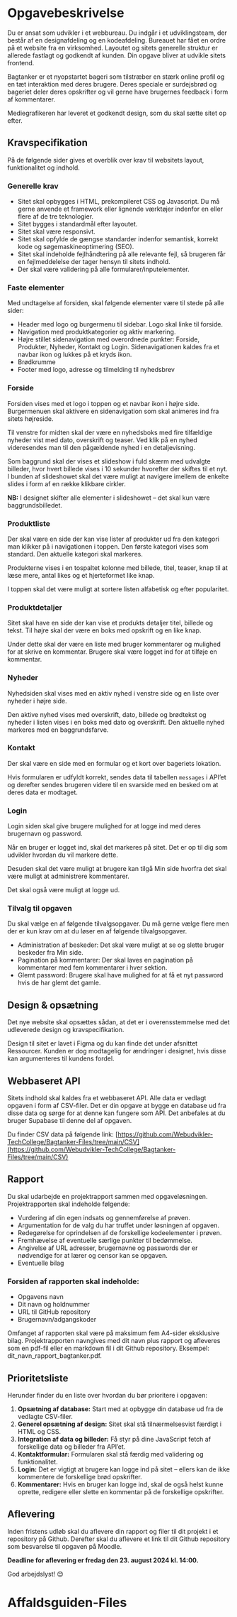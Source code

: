 # Opgavebeskrivelse

Du er ansat som udvikler i et webbureau. Du indgår i et udviklingsteam, der består af en designafdeling og en kodeafdeling. Bureauet har fået en ordre på et website fra en virksomhed. Layoutet og sitets generelle struktur er allerede fastlagt og godkendt af kunden. Din opgave bliver at udvikle sitets frontend.

Bagtanker er et nyopstartet bageri som tilstræber en stærk online profil og en tæt interaktion med deres brugere. Deres speciale er surdejsbrød og bageriet deler deres opskrifter og vil gerne have brugernes feedback i form af kommentarer.

Mediegrafikeren har leveret et godkendt design, som du skal sætte sitet op efter.

## Kravspecifikation

På de følgende sider gives et overblik over krav til websitets layout, funktionalitet og indhold.

### Generelle krav

- Sitet skal opbygges i HTML, prekompileret CSS og Javascript. Du må gerne anvende et framework eller lignende værktøjer indenfor en eller flere af de tre teknologier.
- Sitet bygges i standardmål efter layoutet.
- Sitet skal være responsivt.
- Sitet skal opfylde de gængse standarder indenfor semantisk, korrekt kode og søgemaskineoptimering (SEO).
- Sitet skal indeholde fejlhåndtering på alle relevante fejl, så brugeren får en fejlmeddelelse der tager hensyn til sitets indhold.
- Der skal være validering på alle formularer/inputelementer.

### Faste elementer

Med undtagelse af forsiden, skal følgende elementer være til stede på alle sider:

- Header med logo og burgermenu til sidebar. Logo skal linke til forside.
- Navigation med produktkategorier og aktiv markering.
- Højre stillet sidenavigation med overordnede punkter: Forside, Produkter, Nyheder, Kontakt og Login. Sidenavigationen kaldes fra et navbar ikon og lukkes på et kryds ikon.
- Brødkrumme
- Footer med logo, adresse og tilmelding til nyhedsbrev

### Forside

Forsiden vises med et logo i toppen og et navbar ikon i højre side. Burgermenuen skal aktivere en sidenavigation som skal animeres ind fra sitets højreside.

Til venstre for midten skal der være en nyhedsboks med fire tilfældige nyheder vist med dato, overskrift og teaser. Ved klik på en nyhed videresendes man til den pågældende nyhed i en detaljevisning.

Som baggrund skal der vises et slideshow i fuld skærm med udvalgte billeder, hvor hvert billede vises i 10 sekunder hvorefter der skiftes til et nyt. I bunden af slideshowet skal det være muligt at navigere imellem de enkelte slides i form af en række klikbare cirkler.

**NB:** I designet skifter alle elementer i slideshowet – det skal kun være baggrundsbilledet.

### Produktliste

Der skal være en side der kan vise lister af produkter ud fra den kategori man klikker på i navigationen i toppen. Den første kategori vises som standard. Den aktuelle kategori skal markeres.

Produkterne vises i en tospaltet kolonne med billede, titel, teaser, knap til at læse mere, antal likes og et hjerteformet like knap.

I toppen skal det være muligt at sortere listen alfabetisk og efter popularitet.

### Produktdetaljer

Sitet skal have en side der kan vise et produkts detaljer titel, billede og tekst. Til højre skal der være en boks med opskrift og en like knap.

Under dette skal der være en liste med bruger kommentarer og mulighed for at skrive en kommentar. Brugere skal være logget ind for at tilføje en kommentar.

### Nyheder

Nyhedsiden skal vises med en aktiv nyhed i venstre side og en liste over nyheder i højre side.

Den aktive nyhed vises med overskrift, dato, billede og brødtekst og nyheder i listen vises i en boks med dato og overskrift. Den aktuelle nyhed markeres med en baggrundsfarve.

### Kontakt

Der skal være en side med en formular og et kort over bageriets lokation.

Hvis formularen er udfyldt korrekt, sendes data til tabellen `messages` i API’et og derefter sendes brugeren videre til en svarside med en besked om at deres data er modtaget.

### Login

Login siden skal give brugere mulighed for at logge ind med deres brugernavn og password.

Når en bruger er logget ind, skal det markeres på sitet. Det er op til dig som udvikler hvordan du vil markere dette.

Desuden skal det være muligt at brugere kan tilgå Min side hvorfra det skal være muligt at administrere kommentarer.

Det skal også være muligt at logge ud.

### Tilvalg til opgaven

Du skal vælge en af følgende tilvalgsopgaver. Du må gerne vælge flere men der er kun krav om at du løser en af følgende tilvalgsopgaver.

- Administration af beskeder: Det skal være muligt at se og slette bruger beskeder fra Min side.
- Pagination på kommentarer: Der skal laves en pagination på kommentarer med fem kommentarer i hver sektion.
- Glemt password: Brugere skal have mulighed for at få et nyt password hvis de har glemt det gamle.

## Design & opsætning

Det nye website skal opsættes sådan, at det er i overensstemmelse med det udleverede design og kravspecifikation.

Design til sitet er lavet i Figma og du kan finde det under afsnittet Ressourcer. Kunden er dog modtagelig for ændringer i designet, hvis disse kan argumenteres til kundens fordel.

## Webbaseret API

Sitets indhold skal kaldes fra et webbaseret API. Alle data er vedlagt opgaven i form af CSV-filer. Det er din opgave at bygge en database ud fra disse data og sørge for at denne kan fungere som API. Det anbefales at du bruger Supabase til denne del af opgaven.

Du finder CSV data på følgende link: [https://github.com/Webudvikler-TechCollege/Bagtanker-Files/tree/main/CSV](https://github.com/Webudvikler-TechCollege/Bagtanker-Files/tree/main/CSV)

## Rapport

Du skal udarbejde en projektrapport sammen med opgaveløsningen. Projektrapporten skal indeholde følgende:

- Vurdering af din egen indsats og gennemførelse af prøven.
- Argumentation for de valg du har truffet under løsningen af opgaven.
- Redegørelse for oprindelsen af de forskellige kodeelementer i prøven.
- Fremhævelse af eventuelle særlige punkter til bedømmelse.
- Angivelse af URL adresser, brugernavne og passwords der er nødvendige for at lærer og censor kan se opgaven.
- Eventuelle bilag

### Forsiden af rapporten skal indeholde:

- Opgavens navn
- Dit navn og holdnummer
- URL til GitHub repository
- Brugernavn/adgangskoder

Omfanget af rapporten skal være på maksimum fem A4-sider eksklusive bilag. Projektrapporten navngives med dit navn plus rapport og afleveres som en pdf-fil eller en markdown fil i dit Github repository. Eksempel: dit_navn_rapport_bagtanker.pdf.

## Prioritetsliste

Herunder finder du en liste over hvordan du bør prioritere i opgaven:

1. **Opsætning af database:** Start med at opbygge din database ud fra de vedlagte CSV-filer.
2. **Generel opsætning af design:** Sitet skal stå tilnærmelsesvist færdigt i HTML og CSS.
3. **Integration af data og billeder:** Få styr på dine JavaScript fetch af forskellige data og billeder fra API’et.
4. **Kontaktformular:** Formularen skal stå færdig med validering og funktionalitet.
5. **Login:** Det er vigtigt at brugere kan logge ind på sitet – ellers kan de ikke kommentere de forskellige brød opskrifter.
6. **Kommentarer:** Hvis en bruger kan logge ind, skal de også helst kunne oprette, redigere eller slette en kommentar på de forskellige opskrifter.

## Aflevering

Inden fristens udløb skal du aflevere din rapport og filer til dit projekt i et repository på Github. Derefter skal du aflevere et link til dit Github repository som besvarelse til opgaven på Moodle.

**Deadline for aflevering er fredag den 23. august 2024 kl. 14:00.**

God arbejdslyst! 😊
# Affaldsguiden-Files
